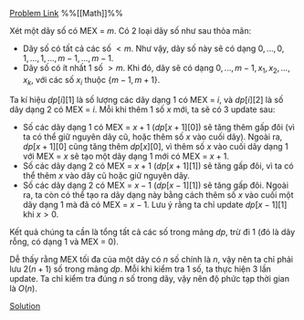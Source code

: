 [Problem Link](https://codeforces.com/problemset/problem/1613/D)
%%[[Math]]%%

Xét một dãy số có MEX = $m$. Có 2 loại dãy số như sau thỏa mãn:
- Dãy số có tất cả các số $< m$. Như vậy, dãy số này sẽ có dạng $0, ..., 0, 1, ..., 1, ..., m-1, ..., m-1$.
- Dãy số có ít nhất 1 số $> m$. Khi đó, dãy sẽ có dạng $0, ..., m-1, x_1, x_2, ..., x_k$, với các số $x_i$ thuộc $\{m-1, m+1\}$.

Ta kí hiệu $dp[i][1]$ là số lượng các dãy dạng 1 có MEX = $i$, và $dp[i][2]$ là số dãy dạng 2 có MEX = $i$. Mỗi khi thêm 1 số $x$ mới, ta sẽ có 3 update sau:

- Số các dãy dạng 1 có MEX = $x+1$ ($dp[x+1][0]$) sẽ tăng thêm gấp đôi (vì ta có thể giữ nguyên dãy cũ, hoặc thêm số $x$ vào cuối dãy). Ngoài ra, $dp[x+1][0]$ cũng tăng thêm $dp[x][0]$, vì thêm số $x$ vào cuối dãy dạng 1 với MEX = $x$ sẽ tạo một dãy dạng 1 mới có MEX = $x+1$.
- Số các dãy dạng 2 có MEX = $x+1$ ($dp[x+1][1]$) sẽ tăng gấp đôi, vì ta có thể thêm $x$ vào dãy cũ hoặc giữ nguyên dãy.
- Số các dãy dạng 2 có MEX = $x-1$ ($dp[x-1][1]$) sẽ tăng gấp đôi. Ngoài ra, ta còn có thể tạo ra dãy dạng này bằng cách thêm số $x$ vào cuối một dãy dạng 1 mà đã có MEX = $x-1$. Lưu ý rằng ta chỉ update $dp[x-1][1]$ khi $x > 0$.

Kết quả chúng ta cần là tổng tất cả các số trong mảng $dp$, trừ đi 1 (đó là dãy rỗng, có dạng 1 và MEX = $0$).

Dễ thấy rằng MEX tối đa của một dãy có $n$ số chính là $n$, vậy nên ta chỉ phải lưu $2(n+1)$ số trong mảng $dp$. Mỗi khi kiểm tra 1 số, ta thực hiện 3 lần update. Ta chỉ kiểm tra đúng $n$ số trong dãy, vậy nên độ phức tạp thời gian là $O(n)$.

[Solution](https://codeforces.com/contest/1613/submission/137670465)

